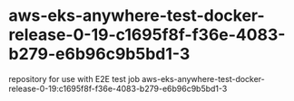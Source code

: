 # aws-eks-anywhere-test-docker-release-0-19-c1695f8f-f36e-4083-b279-e6b96c9b5bd1-3
repository for use with E2E test job aws-eks-anywhere-test-docker-release-0-19:c1695f8f-f36e-4083-b279-e6b96c9b5bd1-3
